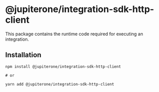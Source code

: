 # @jupiterone/integration-sdk-http-client

This package contains the runtime code required for executing an integration.

## Installation

```
npm install @jupiterone/integration-sdk-http-client

# or

yarn add @jupiterone/integration-sdk-http-client
```
